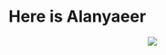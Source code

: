 # Here is Alanyaeer
<div align="center"> <img src="https://metrics.lecoq.io/Alanyageer?template=classic&config.timezone=Asia%2FShanghai"> </div>
